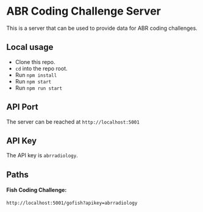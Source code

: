 # ABR Coding Challenge Server

This is a server that can be used to provide data for ABR coding challenges.

## Local usage

- Clone this repo.
- `cd` into the repo root.
- Run `npm install`
- Run `npm start`
- Run `npm run start`

## API Port

The server can be reached at `http://localhost:5001`

## API Key

The API key is `abrradiology`.

## Paths

#### Fish Coding Challenge:

`http://localhost:5001/gofish?apikey=abrradiology`